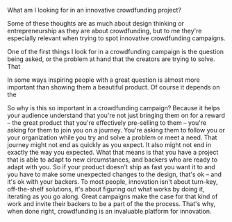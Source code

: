 What am I looking for in an innovative crowdfunding project?



Some of these thoughts are as much about design thinking or entrepreneurship as they are about crowdfunding, but to me they're especially relevant when trying to spot innovative crowdfunding campaigns.

One of the first things I look for in a crowdfunding campaign is the question being asked, or the problem at hand that the creators are trying to solve. That 

In some ways inspiring people with a great question is almost more important than showing them a beautiful product. Of course it depends on the 

So why is this so important in a crowdfunding campaign? Because it helps your audience understand that you're not just bringing them on for a reward – the great product that you're effectively pre-selling to them – you're asking for them to join you on a journey. You're asking them to follow you or your organization while you try and solve a problem or meet a need. That journey might not end as quickly as you expect. It also might not end in exactly the way you expected. What that means is that you have a project that is able to adapt to new circumstances, and backers who are ready to adapt with you. So if your product doesn't ship as fast you want it to and you have to make some unexpected changes to the design, that's ok – and it's ok with your backers. To most people, innovation isn't about turn-key, off-the-shelf solutions, it's about figuring out what works by doing it, iterating as you go along. Great campaigns make the case for that kind of work and invite their backers to be a part of the the process. That's why, when done right, crowdfunding is an invaluable platform for innovation. 